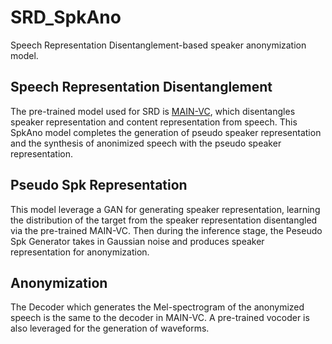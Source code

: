 # SRD_SpkAno
Speech Representation Disentanglement-based speaker anonymization model.

## Speech Representation Disentanglement
The pre-trained model used for SRD is [MAIN-VC](https://github.com/PecholaL/MAIN-VC), which disentangles speaker representation and content representation from speech. This SpkAno model completes the generation of pseudo speaker representation and the synthesis of anonimized speech with the pseudo speaker representation.

## Pseudo Spk Representation
This model leverage a GAN for generating speaker representation, learning the distribution of the target from the speaker representation disentangled via the pre-trained MAIN-VC. Then during the inference stage, the Peseudo Spk Generator takes in Gaussian noise and produces speaker representation for anonymization.

## Anonymization
The Decoder which generates the Mel-spectrogram of the anonymized speech is the same to the decoder in MAIN-VC. A pre-trained vocoder is also leveraged for the generation of waveforms.